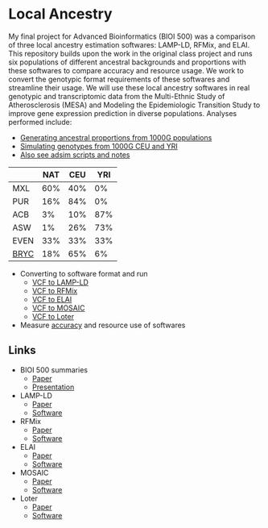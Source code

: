 # Local Ancestry

My final project for Advanced Bioinformatics (BIOI 500) was a comparison of three local ancestry estimation softwares: LAMP-LD, RFMix, and ELAI. This repository builds upon the work in the original class project and runs six populations of different ancestral backgrounds and proportions with these softwares to compare accuracy and resource usage. We work to convert the genotypic format requirements of these softwares and streamline their usage. We will use these local ancestry softwares in real genotypic and transcriptomic data from the Multi-Ethnic Study of Atherosclerosis (MESA) and Modeling the Epidemiologic Transition Study to improve gene expression prediction in diverse populations. Analyses performed include:

* [Generating ancestral proportions from 1000G populations](https://github.com/aandaleon/Local_Ancestry/blob/master/01_get_1000G_proportions.R)
* [Simulating genotypes from 1000G CEU and YRI](https://github.com/aandaleon/Local_Ancestry/blob/master/02_sample_refs.R)
* [Also see adsim scripts and notes](https://github.com/WheelerLab/Local_Ancestry/tree/master/adsim)
 
<center>

|      | NAT | CEU | YRI |
|------|-----|-----|-----|
| MXL  | 60% | 40% | 0%  |
| PUR  | 16% | 84% | 0%  |
| ACB  | 3%  | 10% | 87% |
| ASW  | 1%  | 26% | 73% |
| EVEN | 33% | 33% | 33% |
| [BRYC](https://www.ncbi.nlm.nih.gov/pmc/articles/PMC4289685/) | 18% | 65% | 6%  |

</center>

* Converting to software format and run
  * [VCF to LAMP-LD](https://github.com/aandaleon/Local_Ancestry/blob/master/03_LAMP_LD.sh)
  * [VCF to RFMix](https://github.com/aandaleon/Local_Ancestry/blob/master/04_RFMix.py)
  * [VCF to ELAI](https://github.com/aandaleon/Local_Ancestry/blob/master/05_ELAI.sh)
  * [VCF to MOSAIC](https://github.com/WheelerLab/Local_Ancestry/blob/master/06_MOSAIC.sh)
  * [VCF to Loter](https://github.com/WheelerLab/Local_Ancestry/blob/master/07_Loter.sh)
* Measure [accuracy](https://github.com/WheelerLab/Local_Ancestry/tree/master/accuracy_estimation) and resource use of softwares

## Links
* BIOI 500 summaries
  * [Paper](https://docs.google.com/document/d/1YVKdQc5WmQK9lJFTgaxiBgNVxHsKWZ4x_5nJwLcCf-Q/edit?usp=sharing)
  * [Presentation](https://docs.google.com/presentation/d/1LJXkkStQNTmNCr_zg6MTAqe_HDryur0adjWiqwoM06g/edit?usp=sharing)
* LAMP-LD 
  * [Paper](https://academic.oup.com/bioinformatics/article/28/10/1359/212139)
  * [Software](http://lamp.icsi.berkeley.edu/lamp/lampld/)
* RFMix 
  * [Paper](https://www.sciencedirect.com/science/article/pii/S0002929713002899?via%3Dihub)
  * [Software](https://sites.google.com/site/rfmixlocalancestryinference/)
* ELAI
  * [Paper](http://www.genetics.org/content/196/3/625.long)
  * [Software](http://www.haplotype.org/elai.html)
* MOSAIC
  * [Paper](https://www.genetics.org/content/212/3/869)
  * [Software](https://maths.ucd.ie/~mst/MOSAIC/)
* Loter
  * [Paper](https://academic.oup.com/mbe/article/35/9/2318/5040668)
  * [Software](https://github.com/bcm-uga/Loter)

